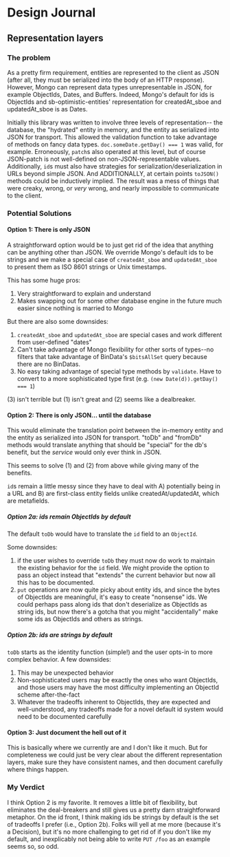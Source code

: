 # Design Journal

## Representation layers
### The problem

As a pretty firm requirement, entities are represented to the client as JSON
(after all, they must be serialized into the body of an HTTP response). However,
Mongo can represent data types unrepresentable in JSON, for example ObjectIds,
Dates, and Buffers. Indeed, Mongo's default for ids is ObjectIds and
sb-optimistic-entities' representation for createdAt_sboe and updatedAt_sboe is
as Dates.

Initially this library was written to involve three levels of representation--
the database, the "hydrated" entity in memory, and the entity as serialized into
JSON for transport. This allowed the validation function to take advantage of
methods on fancy data types. `doc.someDate.getDay() === 1` was valid, for
example. Erroneously, `patch`s also operated at this level, but of course
JSON-patch is not well-defined on non-JSON-representable values. Additionally,
`id`s must also have strategies for serialization/deserialization in URLs beyond
simple JSON. And ADDITIONALLY, at certain points `toJSON()` methods could be
inductively implied. The result was a mess of things that were creaky, wrong, or
_very_ wrong, and nearly impossible to communicate to the client.

### Potential Solutions
#### Option 1: There is only JSON

A straightforward option would be to just get rid of the idea that anything can
be anything other than JSON. We override Mongo's default ids to be strings and
we make a special case of `createdAt_sboe` and `updatedAt_sboe` to present them
as ISO 8601 strings or Unix timestamps.

This has some huge pros:

1) Very straightforward to explain and understand
2) Makes swapping out for some other database engine in the future much easier
   since nothing is married to Mongo

But there are also some downsides:

1) `createdAt_sboe` and `updatedAt_sboe` are special cases and work different
   from user-defined "dates"
2) Can't take advantage of Mongo flexibility for other sorts of types--no
   filters that take advantage of BinData's `$bitsAllSet` query because there
   are no BinDatas.
3) No easy taking advantage of special type methods by `validate`. Have to
   convert to a more sophisticated type first (e.g.
   `(new Date(d)).getDay() === 1`)

(3) isn't terrible but (1) isn't great and (2) seems like a dealbreaker.

#### Option 2: There is only JSON... until the database

This would eliminate the translation point between the in-memory entity and the
entity as serialized into JSON for transport. "toDb" and "fromDb" methods
would translate anything that should be "special" for the db's benefit, but the
_service_ would only ever think in JSON.

This seems to solve (1) and (2) from above while giving many of the benefits.

`id`s remain a little messy since they have to deal with A) potentially being in
a URL and B) are first-class entity fields unlike createdAt/updatedAt, which are
metafields.

##### Option 2a: ids remain ObjectIds by default
The default `toDb` would have to translate the `id` field to an `ObjectId`.

Some downsides:

1) if the user wishes to override `toDb` they must now do work to maintain the
   existing behavior for the `id` field. We might provide the option to pass an
   object instead that "extends" the current behavior but now all this has to be
   documented.
2) `put` operations are now quite picky about entity ids, and since the bytes of
   ObjectIds are meaningful, it's easy to create "nonsense" ids. We could
   perhaps pass along ids that don't deserialize as ObjectIds as string ids, but
   now there's a gotcha that you might "accidentally" make some ids as ObjectIds
   and others as strings.

##### Option 2b: ids are strings by default
`toDb` starts as the identity function (simple!) and the user opts-in to more
complex behavior. A few downsides:

1) This may be unexpected behavior
2) Non-sophisticated users may be exactly the ones who want ObjectIds, and those
   users may have the most difficulty implementing an ObjectId scheme
   after-the-fact
3) Whatever the tradeoffs inherent to ObjectIds, they are expected and
   well-understood, any tradeoffs made for a novel default id system would need
   to be documented carefully

#### Option 3: Just document the hell out of it

This is basically where we currently are and I don't like it much. But for
completeness we could just be very clear about the different representation
layers, make sure they have consistent names, and then document carefully where
things happen.

### My Verdict

I think Option 2 is my favorite. It removes a little bit of flexibility, but
eliminates the deal-breakers and still gives us a pretty darn straightforward
metaphor. On the id front, I think making ids be strings by default is the set
of tradeoffs I prefer (i.e., Option 2b). Folks will yell at me more (because
it's a Decision), but it's no more challenging to get rid of if you don't like
my default, and inexplicably not being able to write `PUT /foo` as an example
seems so, so odd.
